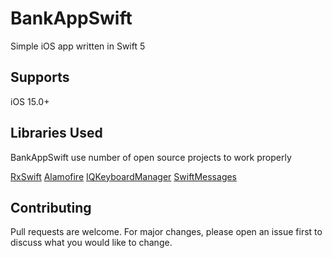 # BankAppSwift
Simple iOS app written in Swift 5


## Supports

iOS 15.0+


## Libraries Used

BankAppSwift use number of open source projects to work properly

[RxSwift](https://github.com/ReactiveX/RxSwift)
[Alamofire](https://github.com/Alamofire/Alamofire)
[IQKeyboardManager](https://github.com/hackiftekhar/IQKeyboardManager)
[SwiftMessages](https://github.com/SwiftKickMobile/SwiftMessages)




## Contributing
Pull requests are welcome. For major changes, please open an issue first to discuss what you would like to change.
